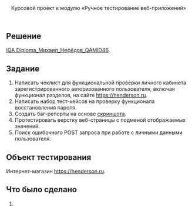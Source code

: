 <header>Курсовой проект к модулю «Ручное тестирование веб-приложений»</header>

<h2>Решение</h2><a href="https://docs.google.com/spreadsheets/d/1Sr_SmoL_Ya9nrCDhjY4YYwF53EmSHwJqNATR9hVb9I4/edit?usp=sharing">IQA Diploma_Михаил_Нефёдов_QAMID46</a>.

<h2>Задание</h2>
    <div class="list">
        <ol>
            <li>Написать чеклист для функциональной проверки личного кабинета зарегистрированного авторизованного пользователя, включая функционал разделов, на сайте <a href="https://henderson.ru">https://henderson.ru</a>.</li>
            <li> Написать набор тест-кейсов на проверку функционала восстановления пароля.</li>
            <li>Создать баг-репорты на основе <a href="https://u.netology.ru/backend/uploads/lms/content_assets/file/997/%D0%91%D0%B5%D0%B7_%D0%BD%D0%B0%D0%B7%D0%B2%D0%B0%D0%BD%D0%B8%D1%8F__2_.png">скриншота</a>. </li>
            <li>Протестировать верстку веб-страницы с подменой отображаемых значений.</li>
            <li>Поиск ошибочного POST запроса при работе с личными данными пользователя.</li>
        </ol>
    </div>

<h2>Объект тестирования</h2> Интернет-магазин <a href="https://henderson.ru">https://henderson.ru</a>.

<h2>Что было сделано</h2>
    <div class="list">
        <ol>
            <li></li>
        </ol>
    </div>